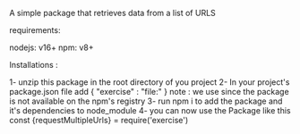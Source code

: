 A simple package that retrieves data from a list of URLS

requirements:

nodejs: v16+
npm: v8+

Installations :

1- unzip this package in the root directory of you project
2- In your project's package.json file add
    {
        "exercise" : "file:<path-to-exercise-lib>"
    }
    note : we use <path-to-exercise-lib> since the package is not available on the npm's registry
3-  run npm i to add the package and it's dependencies to node_module
4-  you can now use the Package like this  const {requestMultipleUrls} = require('exercise')
